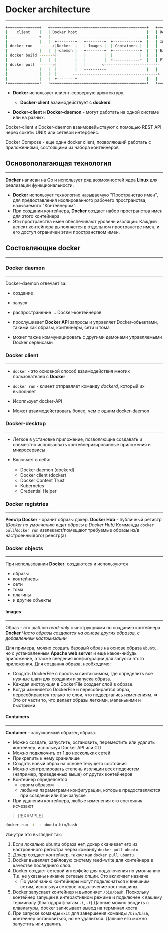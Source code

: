 # Docker architecture
---

```bash
+==============+   +===========================================+   +==========+
|    client    |   | Docker host                               |   | Registry |
|--------------+   |-------------------------------------------|   |----------|
|              |   |  +--------+   +--------+  +------------+  |   | Images   |
| docker run   ------>|Docker  |   | Images |  | Containers |  |   |          |
|              |   |  |-daemon |   +--------+  +------------+  |   | Ext-ons  |
| docker build ------>|        |   |        |  |            |  |   |          |
|              |   |  |        |   |        |  +------------+  |   | Plugins  |
| docker pull  ------>|        |   |       <-------------------------         | 
|              |   |  |        |   +--------+                  |   |          |
|              |   |  |       -------------------------------------->         |
|              |   |  +--------+                               |   |          |
+==============+   +===========================================+   +==========+
```

- **Docker**  использует клиент-серверную архитектуру.
    - **Docker-client**  взаимодействует с **dockerd** 

- **Docker-client** и **Docker-daemon** - могут работать на одной системе или на разных.

Docker-client и Docker-daemon взаимодейыствуют с помощью REST API через сокеты UNIX или сетевой интерфейс.

Docker Compose - еще один docker client, позволяющий работать с приложениями, состоящими из набора контейнеров

## Основополагающая технология 
---
**Docker** написан на Go и использует ряд возможностей ядра **Linux** для реализации функциональности.
- **Docker** использует технологию называемую "Пространство имен", для предоставления изолированного рабочего пространства, называемого "Контейнером".
- При создании контейнера, **Docker** создает  набор пространства имен для этого контейнера
- Эти пространства имен обеспечивают уровень изоляции. Каждый аспект контейнера выполняется в отдельном пространстве имен, и его доступ ограничен этим пространством имен.

## Состовляющие docker
---
### Docker daemon
---
Docker-daemon отвечает за:
- создание
- запуск
- распространение
... Docker-контейнеров

- прослушивает **Docker API** запросы и управляет Docker-объектами, такими как образы, контейнеры, сети и тома

- может также коммуницировать с другими демонами управляемыми Docker сервисами 

### Docker client
---
- `docker` - это основной способ взаимодействия многих пользователей c **Docker**
- `docker run` - клиент отправляет команду *dockerd*, который их выполняет

- Исопльзует docker-API
- Может взаимодействовать более, чем с одним docker-daemon

### Docker-desktop
---
- Легкое в установке приложение, позволяющие создавать и совместно использовать контейнеризированные приложения и микросервисы

- Включает в себя:
    - Docker daemon (dockerd)
    - Docker client (docker)
    - Docker Content Trust
    - Kubernetes
    - Credential Helper

### Docker registries
---
**Реестр Docker** - хранит образы докер.
**Docker Hub** - публичный регистр  *(Docker по умолчанию ищет образы в Docker Hub)*
Комманды `docker pull`/`docker run` извлекают/помещают требуемые образы из/в настроенный(ого) реестр(а)

### Docker objects
---
При использовании **Docker**, создаютсся и используются 
- образы 
- контейнеры
- сети
- тома 
- плагины 
- и другие объекты

#### Images
---
Образ - это шаблон *read-only* с инструкциями по созданию контейнера **Docker**
*Часто образы создаются на основе других образов, с добавлением кастомизации*

Для примера, можно создать базовый образ на основе образа `ubuntu`, но с установленным **Apache web server** и еще какое-нибудь приложение, а также сведения конфигурации для запуска этого приложения.
Для создания образа, необходимо: 
- Создать DockerFile с простым синтаксимом, где определить все нужные шаги для создания и запуска образа.
- Каждая инструкция в DockerFile создает слой в образе.
- Когда изменяется DockerFile и пересобирается образ, пересобираются только те слои, что подвергались изменениям.
=> Это от части то, что делает образы легкими, маленькими и быстрыми

#### Containers
---
**Container** - запускаемый образец образа.
- Можно создать, запустить, остановить, переместить или удалить контейнер, используя Docker API или CLI
- Можно подключить от 1 до нескольких сетей
- Прикрепить к нему хранилище
- Создать новый образ на основе текущего состояния
- Можно контролировать степень изоляции всех подсистем (например, приведенных выше) от других контейнеров
- Контейнер определяется 
    - своим образом
    - любыми параметрами конфигурации, которые предоставляются при создании или при запуске
- При удалении контейнера, любые изменения его состояния исчезают

>[!EXAMPLE]
```bash
docker run -i -t ubuntu bin/bash
```
Изнутри это выглядит так:
1. Если локально ubuntu образа нет, докер скачивает его из настроенного регистра через команду `docker pull ubuntu`
2. Докер создает контейнер, также как `docker pull ubuntu`
3. Docker выделяет файловую систему reed-write для контейнера в качестве последнего слоя.
4. Docker создает сетевой интерфейс для подключения по умолчанию 
    Т.к. не указаны никакие сетевые опции. Это включает назначе
    - По умолчанию контейнеры могут подключаться к внешним сетям, используя сетевое подключение хост-машины.
5. Docker запускает контейнер и выполняет `/bin/bash`. Поскольку контейнер запущен в интерактивном режиме и подключен к вашему терминалу (благодаря флагам `-i`, `-t`)
    Данные можно вводить с клавиатуры, docker записывает вывод на терминал хоста
6. При запуске команды `exit` для завершения команды `/bin/bash`, контейнер остановиться, но не удалиться.
    Дальше его можно запустить или удалить.
